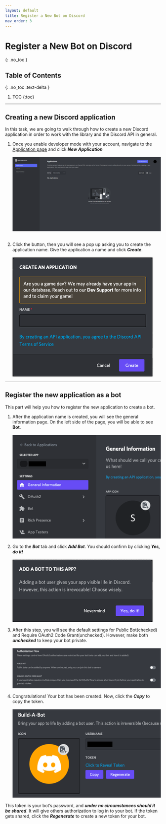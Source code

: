 ```yaml
---
layout: default
title: Register a New Bot on Discord
nav_order: 3
---
```


# Register a New Bot on Discord
{: .no_toc }

## Table of Contents
{: .no_toc .text-delta }

1. TOC
{:toc}

---

## Creating a new Discord application
In this task, we are going to walk through how to create a new Discord application in order to work with the library and the Discord API in general.

1. Once you enable developer mode with your account, navigate to the [Application page](https://discord.com/developers/applications) and click ***New Application***<br><br>![newApplication2](../graphics/createapplication.png)<br><br>

1. Click the button, then you will see a pop up asking you to create the application name. Give the application a name and click _**Create**_.<br><br>![newApplication3](../graphics/newApplication3.png)

---

## Register the new application as a bot
This part will help you how to register the new application to create a bot.

1. After the application name is created, you will see the general information page. On the left side of the page, you will be able to see **Bot**.<br><br>![newApplication1](../graphics/registration1.png)

2. Go to the _**Bot**_ tab and click _**Add Bot**_. You should confirm by clicking _**Yes, do it!**_<br><br>![newApplication1](../graphics/registration2.png)

3. After this step, you will see the default settings for Public Bot(checked) and Require OAuth2 Code Grant(unchecked). However, make both _**unchecked**_ to keep your bot private.<br><br>![newApplication1](../graphics/registration3.png)

4. Congratulations! Your bot has been created. Now, click the _**Copy**_ to copy the token. 
<br><br>![newApplication1](../graphics/registration4.png)

This token is your bot’s password, and ***under no circumstances should it be shared***. It will give others authorization to log in to your bot. If the token gets shared, click the _**Regenerate**_ to create a new token for your bot.
